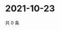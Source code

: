 # 2021-10-23

共 0 条

<!-- BEGIN WEIBO -->
<!-- 最后更新时间 Sat Oct 23 2021 13:12:41 GMT+0800 (China Standard Time) -->

<!-- END WEIBO -->
